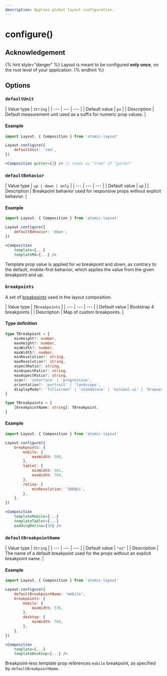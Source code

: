 ```yaml
---
description: Applies global layout configuration.
---
```


# configure\(\)

## Acknowledgement

{% hint style="danger" %}
Layout is meant to be configured **only once**, on the root level of your application.
{% endhint %}

## Options

### `defaultUnit`

| Value type | `String` |
| --- | --- | --- |
| Default value | `px` |
| Description | Default measurement unit used as a suffix for numeric prop values. |

#### Example

```jsx
import Layout, { Composition } from 'atomic-layout'

Layout.configure({
    defaultUnit: 'rem',
})
```

```jsx
<Composition gutter={2} /> // reads as "2rem" of "gutter"
```

### `defaultBehavior`

| Value type | `up | down | only` |
| --- | --- | --- |
| Default value | `up` |
| Description | Breakpoint behavior used for responsive props without explicit behavior. |

#### Example

```jsx
import Layout, { Composition } from 'atomic-layout'

Layout.configure({
    defaultBehavior: 'down',
})
```

```jsx
<Composition
    template={...}
    templateMd={...} />
```

Template prop value is applied for `md` breakpoint and _down_, as contrary to the default, mobile-first behavior, which applies the value from the given breakpoint and _up_.

### `breakpoints`

A set of [breakpoints](../../fundamentals/breakpoints.md) used in the layout composition.

| Value type | `TBreakpoints` |
| --- | --- | --- |
| Default value | Bootstrap 4 breakpoints |
| Description | Map of custom breakpoints. |

#### Type definition

```typescript
type TBreakpoint = {
    minHeight?: number,
    maxHeight?: number,
    minWidth?: number,
    maxWidth?: number,
    minResolution?: string,
    maxResolution?: string,
    aspectRatio?: string,
    minAspectRatio?: string,
    maxAspectRatio?: string,
    scan?: 'interlace' | 'progressive',
    orientation?: 'portrait' | 'landscape',
    displayMode?: 'fullscreen' | 'standalone' | 'minimal-ui' | 'browser',
}

type TBreakpoints = {
    [breakpointName: string]: TBreakpoint,
}
```

#### Example

```jsx
import Layout, { Composition } from 'atomic-layout'

Layout.configure({
    breakpoints: {
        mobile: {
            maxWidth: 500,
        },
        tablet: {
            minWidth: 501,
            maxWidth: 764,
        },
        retina: {
            minResolution: '300dpi',
        },
    },
})
```

```jsx
<Composition
    templateMobile={...}
    templateTablet={...}
    paddingRetina={10} />
```

### `defaultBreakpointName`

| Value type | `String` |
| --- | --- | --- |
| Default value | `"xs"` |
| Description | The name of a default breakpoint used for the props without an explicit breakpoint name. |

#### Example

```jsx
import Layout, { Composition } from 'atomic-layout'

Layout.configure({
    defaultBreakpointName: 'mobile',
    breakpoints: {
        mobile: {
            maxWidth: 576,
        },
        desktop: {
            minWidth: 768,
        },
    },
})
```

```jsx
<Composition
    template={...}
    templateDesktop={...} />
```

Breakpoint-less template prop references `mobile` breakpoint, as specified by `defaultBreakpointName`.

